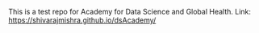 This is a test repo for Academy for Data Science and Global Health. Link: https://shivarajmishra.github.io/dsAcademy/
